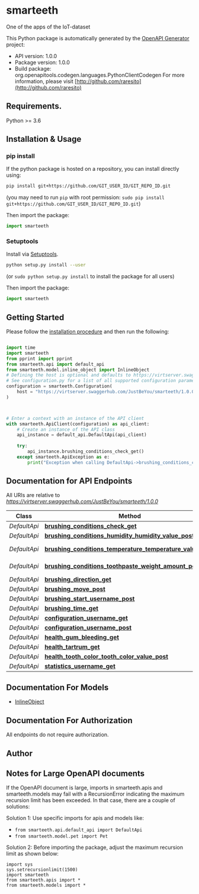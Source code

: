 # smarteeth
One of the apps of the IoT-dataset

This Python package is automatically generated by the [OpenAPI Generator](https://openapi-generator.tech) project:

- API version: 1.0.0
- Package version: 1.0.0
- Build package: org.openapitools.codegen.languages.PythonClientCodegen
For more information, please visit [http://github.com/raresito](http://github.com/raresito)

## Requirements.

Python >= 3.6

## Installation & Usage
### pip install

If the python package is hosted on a repository, you can install directly using:

```sh
pip install git+https://github.com/GIT_USER_ID/GIT_REPO_ID.git
```
(you may need to run `pip` with root permission: `sudo pip install git+https://github.com/GIT_USER_ID/GIT_REPO_ID.git`)

Then import the package:
```python
import smarteeth
```

### Setuptools

Install via [Setuptools](http://pypi.python.org/pypi/setuptools).

```sh
python setup.py install --user
```
(or `sudo python setup.py install` to install the package for all users)

Then import the package:
```python
import smarteeth
```

## Getting Started

Please follow the [installation procedure](#installation--usage) and then run the following:

```python

import time
import smarteeth
from pprint import pprint
from smarteeth.api import default_api
from smarteeth.model.inline_object import InlineObject
# Defining the host is optional and defaults to https://virtserver.swaggerhub.com/JustBeYou/smarteeth/1.0.0
# See configuration.py for a list of all supported configuration parameters.
configuration = smarteeth.Configuration(
    host = "https://virtserver.swaggerhub.com/JustBeYou/smarteeth/1.0.0"
)



# Enter a context with an instance of the API client
with smarteeth.ApiClient(configuration) as api_client:
    # Create an instance of the API class
    api_instance = default_api.DefaultApi(api_client)
    
    try:
        api_instance.brushing_conditions_check_get()
    except smarteeth.ApiException as e:
        print("Exception when calling DefaultApi->brushing_conditions_check_get: %s\n" % e)
```

## Documentation for API Endpoints

All URIs are relative to *https://virtserver.swaggerhub.com/JustBeYou/smarteeth/1.0.0*

Class | Method | HTTP request | Description
------------ | ------------- | ------------- | -------------
*DefaultApi* | [**brushing_conditions_check_get**](docs/DefaultApi.md#brushing_conditions_check_get) | **GET** /brushing/conditions/check | 
*DefaultApi* | [**brushing_conditions_humidity_humidity_value_post**](docs/DefaultApi.md#brushing_conditions_humidity_humidity_value_post) | **POST** /brushing/conditions/humidity/{humidityValue} | 
*DefaultApi* | [**brushing_conditions_temperature_temperature_value_post**](docs/DefaultApi.md#brushing_conditions_temperature_temperature_value_post) | **POST** /brushing/conditions/temperature/{temperatureValue} | 
*DefaultApi* | [**brushing_conditions_toothpaste_weight_amount_post**](docs/DefaultApi.md#brushing_conditions_toothpaste_weight_amount_post) | **POST** /brushing/conditions/toothpasteWeight/{amount} | 
*DefaultApi* | [**brushing_direction_get**](docs/DefaultApi.md#brushing_direction_get) | **GET** /brushing/direction | 
*DefaultApi* | [**brushing_move_post**](docs/DefaultApi.md#brushing_move_post) | **POST** /brushing/move | 
*DefaultApi* | [**brushing_start_username_post**](docs/DefaultApi.md#brushing_start_username_post) | **POST** /brushing/start/{username} | 
*DefaultApi* | [**brushing_time_get**](docs/DefaultApi.md#brushing_time_get) | **GET** /brushing/time | 
*DefaultApi* | [**configuration_username_get**](docs/DefaultApi.md#configuration_username_get) | **GET** /configuration/{username} | 
*DefaultApi* | [**configuration_username_post**](docs/DefaultApi.md#configuration_username_post) | **POST** /configuration/{username} | 
*DefaultApi* | [**health_gum_bleeding_get**](docs/DefaultApi.md#health_gum_bleeding_get) | **GET** /health/gumBleeding | 
*DefaultApi* | [**health_tartrum_get**](docs/DefaultApi.md#health_tartrum_get) | **GET** /health/tartrum | 
*DefaultApi* | [**health_tooth_color_tooth_color_value_post**](docs/DefaultApi.md#health_tooth_color_tooth_color_value_post) | **POST** /health/toothColor/{toothColorValue} | 
*DefaultApi* | [**statistics_username_get**](docs/DefaultApi.md#statistics_username_get) | **GET** /statistics/{username} | 


## Documentation For Models

 - [InlineObject](docs/InlineObject.md)


## Documentation For Authorization

 All endpoints do not require authorization.

## Author




## Notes for Large OpenAPI documents
If the OpenAPI document is large, imports in smarteeth.apis and smarteeth.models may fail with a
RecursionError indicating the maximum recursion limit has been exceeded. In that case, there are a couple of solutions:

Solution 1:
Use specific imports for apis and models like:
- `from smarteeth.api.default_api import DefaultApi`
- `from smarteeth.model.pet import Pet`

Solution 2:
Before importing the package, adjust the maximum recursion limit as shown below:
```
import sys
sys.setrecursionlimit(1500)
import smarteeth
from smarteeth.apis import *
from smarteeth.models import *
```

